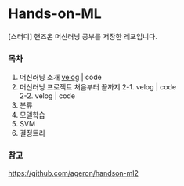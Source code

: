 # Hands-on-ML
[스터디] 핸즈온 머신러닝 공부를 저장한 레포입니다.
### 목차
1. 머신러닝 소개 [velog](https://velog.io/@jeongminii/01.-%EB%A8%B8%EC%8B%A0%EB%9F%AC%EB%8B%9D-%EC%86%8C%EA%B0%9C) | code    
2. 머신러닝 프로젝트 처음부터 끝까지
2-1. velog | code    
2-2. velog | code     
3. 분류  
4. 모델학습
5. SVM
6. 결정트리

### 참고
https://github.com/ageron/handson-ml2
